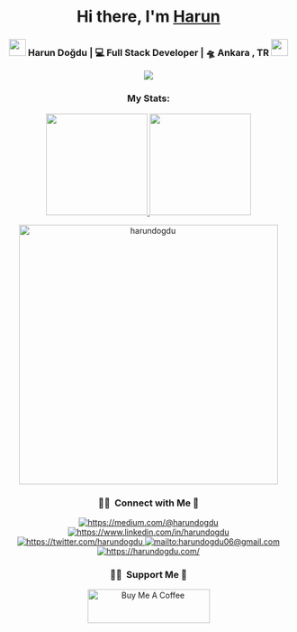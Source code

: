 <div align="center">
   <h1>Hi there, I'm <a href="https://harundogdu.com">Harun</a></h1>
</div>


<div align="center">
   <h3>
   <img src="https://media.giphy.com/media/WUlplcMpOCEmTGBtBW/giphy.gif" width="30">  
   Harun Doğdu | 💻 Full Stack Developer | 🛸 Ankara , TR  <img src="https://media.giphy.com/media/WUlplcMpOCEmTGBtBW/giphy.gif" width="30">
   </h3>
   <div>
   <img src="https://wakatime.com/badge/user/2336bc3f-f896-4a43-a4db-0db400873fb5.svg" />
   </div>
   <h3 align="center">My Stats:</h3>
<a href="https://github.com/harundogdu">
  <img height="180em" src="https://github-readme-stats-eight-theta.vercel.app/api?username=harundogdu&show_icons=true&theme=tokyonight&include_all_commits=true&count_private=true"/>
  <img height="180em" src="https://github-readme-stats-eight-theta.vercel.app/api/top-langs/?username=harundogdu&layout=compact&langs_count=8&theme=tokyonight"/>
</a>
<p align="center" dir="auto"><img src="https://github-readme-streak-stats.herokuapp.com/?user=harundogdu&amp;theme=tokyonight" width="460em" alt="harundogdu" data-canonical-src="https://github-readme-streak-stats.herokuapp.com/?user=harundogdu&amp;theme=tokyonight" style="max-width: 100%;"></p>
   
   ### 🤝🏻 &nbsp;Connect with Me 🤝

<a href="https://medium.com/@harundogdu" target="_blank">
    <img src="https://img.shields.io/badge/%20-medium-black" alt="https://medium.com/@harundogdu">
</a>
<a href="https://www.linkedin.com/in/harundogdu" target="_blank">
    <img src="https://img.shields.io/badge/%20-linkedin-0072b1" alt="https://www.linkedin.com/in/harundogdu">
</a>
<a href="https://twitter.com/harunndogdu" target="_blank">
    <img src="https://img.shields.io/badge/%20-twitter-%231DA1F2" alt="https://twitter.com/harundogdu">
</a>
<a href="mailto:harundogdu06@gmail.com" target="_blank">
    <img src="https://img.shields.io/badge/%20-gmail-B23121" alt="mailto:harundogdu06@gmail.com">
</a>
<a href="https://harundogdu.com/" target="_blank">
    <img src="https://img.shields.io/badge/-Website-orange" alt="https://harundogdu.com/">
</a>
   
   ### 🤝🏻 &nbsp;Support Me 🤝
<a href="https://www.buymeacoffee.com/harundogdu" target="_blank"><img src="https://cdn.buymeacoffee.com/buttons/v2/default-yellow.png" alt="Buy Me A Coffee" style="height: 60px !important;width: 217px !important;" ></a>
</div>
